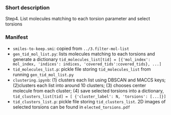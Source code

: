 
### Short description
Step4. List molecules matching to each torsion parameter and select torsions 

### Manifest
- `smiles-to-keep.smi`: copied from `../3.filter-mol-list`
- `gen_tid_mol_list.py`: lists molecules matching to each torsions and generate a dictionary    `tid_molecules_list[tid] = [{'mol_index': mol_index, 'indices': indices, 'covered_tids':covered_tids}, ...]`
- `tid_molecules_list.p`: pickle file storing `tid_molecules_list` from running `gen_tid_mol_list.py`
- `clustering.ipynb`: (1) clusters each list using DBSCAN and MACCS keys; (2)clusters each list into around 10 clusters; (3) chooses center molecule from each cluster; (4) save selected torsions into a dictionary, `tid_clusters_list[tid] = [ {'cluster_label': N, 'torsions': [...]}]`
- `tid_clusters_list.p`: pickle file storing `tid_clusters_list`. 2D images of selected torsions can be found in `elected_torsions.pdf`
